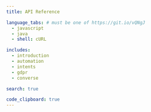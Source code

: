 ```yaml
---
title: API Reference

language_tabs: # must be one of https://git.io/vQNgJ
  - javascript
  - java
  - shell: cURL

includes:
  - introduction
  - automation
  - intents
  - gdpr
  - converse

search: true

code_clipboard: true
---
```

